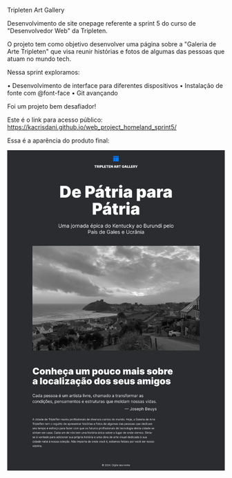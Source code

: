 Tripleten Art Gallery

Desenvolvimento de site onepage referente a sprint 5 do curso de "Desenvolvedor Web" da Tripleten.

O projeto tem como objetivo desenvolver uma página sobre a "Galeria de Arte Tripleten" que visa reunir histórias e fotos de algumas das pessoas que atuam no mundo tech. 

Nessa sprint exploramos:

• Desenvolvimento de interface para diferentes dispositivos • Instalação de fonte com @font-face • Git avançando

Foi um projeto bem desafiador!

Este é o link para acesso público: https://kacrisdani.github.io/web_project_homeland_sprint5/

Essa é a aparência do produto final:

<img src="./images/1280.png" alt="Tripleten Art Gallery">
